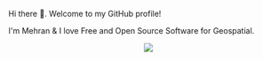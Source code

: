 Hi there :wave:. Welcome to my GitHub profile!

I'm Mehran & I love Free and Open Source Software for Geospatial.

<p align="center"> 
<img src="https://user-images.githubusercontent.com/10367311/108603934-0275ce00-7368-11eb-93d7-10012a4f3fd8.gif">
</p>

